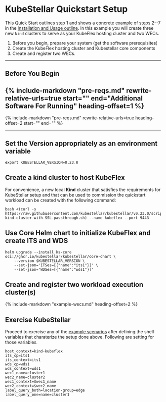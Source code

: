 # KubeStellar Quickstart Setup

This Quick Start outlines step 1 and shows a concrete example of steps 2--7 in the [Installation and Usage outline](usage-basics.md). In this example you will create three new `kind` clusters to serve as your KubeFlex hosting cluster and two WECs.

  1. Before you begin, prepare your system (get the software prerequisites)
  2. Create the KubeFlex hosting cluster and Kubestellar core components
  3. Create and register two WECs.

---
## Before You Begin


{%
    include-markdown "pre-reqs.md"
    rewrite-relative-urls=true
    start="<!-- begin software prerequisites -->"
    end="Additional Software For Running"
    heading-offset=1
%}
---
{%
    include-markdown "pre-reqs.md"
    rewrite-relative-urls=true
    heading-offset=2
    start="<!-- start tag for check script  include -->"
    end="<!-- end tag for check-prereq script -->"
%}

---

## Set the Version appropriately as an environment variable

```shell
export KUBESTELLAR_VERSION=0.23.0
```

## Create a kind cluster to host KubeFlex

For convenience, a new local **Kind** cluster that satisfies the requirements for KubeStellar setup and that can be used to commission the quickstart workload can be created with the following command:

```shell
bash <(curl -s https://raw.githubusercontent.com/kubestellar/kubestellar/v0.23.0/scripts/create-kind-cluster-with-SSL-passthrough.sh) --name kubeflex --port 9443
```

## Use Core Helm chart to initialize KubeFlex and create ITS and WDS

```shell
helm upgrade --install ks-core oci://ghcr.io/kubestellar/kubestellar/core-chart \
    --version $KUBESTELLAR_VERSION \
    --set-json='ITSes=[{"name":"its1"}]' \
    --set-json='WDSes=[{"name":"wds1"}]'
```

## Create and register two workload execution cluster(s)

 {%
    include-markdown "example-wecs.md"
    heading-offset=2
 %}

## Exercise KubeStellar

Proceed to exercise any of the [example scenarios](example-scenarios.md) after defining the shell variables that charaterize the setup done above. Following are setting for those variables.

```shell
host_context=kind-kubeflex
its_cp=its1
its_context=its1
wds_cp=wds1
wds_context=wds1
wec1_name=cluster1
wec2_name=cluster2
wec1_context=$wec1_name
wec2_context=$wec2_name
label_query_both=location-group=edge
label_query_one=name=cluster1
```
